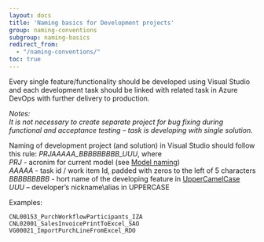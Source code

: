 ```yaml
---
layout: docs
title: 'Naming basics for Development projects'
group: naming-conventions
subgroup: naming-basics
redirect_from:
  - "/naming-conventions/"
toc: true
---
```


Every single feature/functionality should be developed using Visual Studio and each development task should be linked with related task in Azure DevOps with further delivery to production.

_Notes:<br/>
It is not necessary to create separate project for bug fixing during functional and acceptance testing – task is developing with single solution._

Naming of development project (and solution) in Visual Studio should follow this rule:
_PRJAAAAA_BBBBBBBBB_UUU_, where<br/>
_PRJ_ - acronim for current model (see [Model naming](/naming-conventions/model-naming.md))<br/>
_AAAAA_ - task id / work item Id, padded with zeros to the left of 5 characters<br/>
_BBBBBBBBB_ - hort name of the developing feature in [UpperCamelCase](https://techterms.com/definition/camelcase)<br/>
_UUU_ – developer’s nickname\alias in UPPERCASE

Examples:

```
CNL00153_PurchWorkflowParticipants_IZA
CNL02001_SalesInvoicePrintToExcel_SAO
VG00021_ImportPurchLineFromExcel_RDO
```
